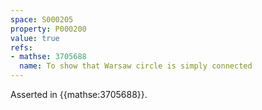 ```yaml
---
space: S000205
property: P000200
value: true
refs:
- mathse: 3705688
  name: To show that Warsaw circle is simply connected
---
```


Asserted in {{mathse:3705688}}.